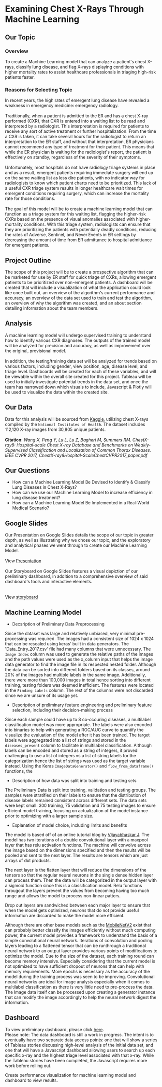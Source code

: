 # Examining Chest X-Rays Through Machine Learning

## Our Topic

### Overview
 
To create a Machine Learning model that can analyze a patient's chest X-rays, 
classify lung disease, and flag X-rays displaying conditions with higher mortality rates to assist 
healthcare professionals in triaging high-risk patients faster. 

### Reasons for Selecting Topic

In recent years, the high rates of emergent lung disease have revealed a weakness in emergency medicine: emergency radiology. 
</br></br>
Traditionally, when a patient is admitted to the ER and has a chest X-ray performed (CXR), that CXR is entered into a waiting list to be read and interpreted by a radiologist. 
This interpretation is required for patients to receive any sort of active treatment or further hospitalization. 
From the time a CXR is taken, it can take several hours for the radiologist to return an interpretation to the ER staff, and without that interpretation, ER physicians cannot recommend any type of treatment for their patient. 
This means that while the ER physician is waiting for the radiologist's report, the patient is effectively on standby, regardless of the severity of their symptoms.
</br></br>
Unfortunately, most hospitals do not have radiology triage systems in place and as a result, emergent patients requiring immediate surgery will end up on the same waiting list as less dire patients, with no indicator 
way for radiologists to know which patient charts need to be prioritized. 
This lack of a useful CXR triage system results in longer healthcare wait times for emergent conditions requiring surgery, which can increase the mortality rate for those conditions. 
</br></br>
The goal of this model will be to create a machine learning model that can function as a triage system for this waiting list, flagging the higher-risk CXRs based on the presence of 
visual anomalies associated with higher-mortality conditions. With this triage system, radiologists can ensure that they are prioritizing the patients with potentially deadly conditions, 
reducing the rates of Adverse, Sentinel, and Never Events in ER settings by decreasing the amount of time from ER admittance to hospital admittance for emergent patients. 

## Project Outline
The scope of this project will be to create a prospective algorithm that can be marketed for use by ER staff for quick triage of CXRs, allowing emergent patients to be prioritized over non-emergent patients. 
A dashboard will be created that will include a visualization of what the application could look like once built out, an overview of the algorithm's current performance and accuracy, an overview of the data set 
used to train and test the algorithm, an overview of why the algorithm was created, and an about section detailing information about the team members. 

## Analysis
A machine learning model will undergo supervised training to understand how to identify various CXR diagnoses. The outputs of the trained model will be analyzed for precision and accuracy, as well as improvement over the original, provisional model. 
</br></br>
In addition, the testing/training data set will be analyzed for trends based on various factors, including gender, view position, age, disease level, and triage level. 
Dashboards will be created for each of these variables, and will be viewable within the overall site created for this project. 
Tableau will be used to initially investigate potential trends in the data set, and once the team has narrowed down which visuals to include, Javascript & Plotly will be used to visualize the data within the created site. 

## Our Data 

Data for this analysis will be sourced from [Kaggle](https://www.kaggle.com/datasets/nih-chest-xrays/data?select=README_CHESTXRAY.pdf), utilizing chest X-rays compiled by the ``National Institutes of Health``. 
The dataset includes 112,120 X-ray images from 30,805 unique patients. </br></br>
**Citation**: *Wang X, Peng Y, Lu L, Lu Z, Bagheri M, Summers RM. ChestX-ray8: Hospital-scale Chest X-ray Database and Benchmarks on Weakly-Supervised Classification and Localization of Common Thorax Diseases. 
IEEE CVPR 2017, ChestX-ray8Hospital-ScaleChestCVPR2017_paper.pdf*

## Our Questions 

* How can a Machine Learning Model Be Devised to Identify & Classify Lung Diseases in Chest X-Rays?
* How can we use our Machine Learning Model to increase efficiency in lung disease treatment?
* How can a Machine Learning Model Be Implemented in a Real-World Medical Scenario? 

## Google Slides

Our Presentation on Google Slides details the scope of our topic in greater depth, as well as illustrating why we chose our topic, and the exploratory and analytical phases we went through to create our Machine Learning Model. </br></br>
View [Presentation](https://docs.google.com/presentation/d/1rS79_7x5zY806TvwxHiqctWvBmpmMKyt_Wl2rek10Dc/edit#slide=id.p) </br></br>
Our Storyboard on Google Slides features a visual depiction of our preliminary dashboard, in addition to a comprehensive overview of said dashboard's tools and interactive elements. </br></br>
</br>View [storyboard](https://docs.google.com/presentation/d/1dvesALep-6vo8g94_rq3NUFCwnJmg3bc8BYD8B-T_Y4/edit)  

## Machine Learning Model

* Decsription of Preliminary Data Preprocessing

Since the dataset was large and relatively unbiased, very minimal pre-processing was required. The images had a consistent size of 1024 x 1024 that can be rescaled using keras' built in data generators. The 'Data_Entry_2017.csv' file had many columns that were unnecessary. The `Image Index` column was used to generate the relative paths of the images and the path values were used as the x_column input that helps the image data generator to find the image file in its respected nested folder. Although the data can be sorted into different folders based on its classes, around 20% of the images had multiple labels in the same image. Additionally, there were more than 100,000 images in total hence sorting into different training, testing folders was deemed inefficient. The features were located in the `Finding Labels` column. The rest of the columns were not discarded since we are unsure of its usage yet. 


* Description of preliminary feature engineering and preliminary feature selection, including their decision-making process

Since each sample could have up to 8 co-occuring diseases, a multilabel classification model was more appropriate. The labels were also encoded into binaries to help with generating a ROC/AUC curve to quantify the visualize the evaluation of the model after it has been trained.  The target labels were aggregated into a list of strings and stored in the `diseases_present` column to facilitate in multilabel classification. Although labels can be encoded and stored as a string of integers, it proved challenging to use a list of integers vs a list of string labels for the categorization hence the list of strings was used as the target variable instead.  Using the Keras `ImageDataGenerator()` and `flow_from_dataframe()` functions, the 


* Description of how data was split into training and testing sets 

The Preliminary Data is split into training, validation and testing groups. The samples were stratified on their labels to ensure that the distribution of disease labels remained consistent across different sets. The data sets were kept small: 300 training, 75 validation and 75 testing images to ensure efficient model training, focusing on actualization of the model instance prior to optimizing with a larger sample size. 

* Explanation of model choice, including limits and benefits

The model is based off of an online tutorial blog by [Vijayabhaskar J](https://vijayabhaskar96.medium.com/multi-label-image-classification-tutorial-with-keras-imagedatagenerator-cd541f8eaf24). The model has two iterations of a double convolutional layer with a maxpool layer that has relu activation functions. The machine will convolve across the image based on the dimensions specified and then the results will be pooled and sent to the next layer. The results are tensors which are just arrays of dot products. 

The next layer is the flatten layer that will reduce the dimensions of the tensors so that the regular neural neurons in the single dense hidden layer can process them. Then the data will be categorized in the output layer with a sigmoid function since this is a classification model. Relu functions througout the layers prevent the values from becoming having too much range and allows the model to process non-linear patters. 

Drop out layers are sandwiched between each major layer to ensure that when the model gets optimized, neurons that do not provide useful information are discarded to make the model more efficient.

Although there are other base models such as the [MobileNetV2](https://ai.googleblog.com/2018/04/mobilenetv2-next-generation-of-on.html) exist that can probably better classify the images efficiently without much computing power, the current model provides a framework to understand the basis of a simple convolutional neural network. Iterations of convolution and pooling layers leading to a flattened tensor that can be runthrough a traditional neural network to an output layer provides various points of modifications to optimize the model. Due to the size of the dataset, each training round can become memory intensive. Especially considering that the current model is not optimized to have sufficient dropout of neurons that can help with memory requirements. More epochs is necessary as the accuracy of the model during the training process was seen to be improving. Convolutional neural networks are ideal for image analysis especially when it comes to multilabel classification as there is very little need to pre-process the data. The Image data itself can be processed upon creating a generator instance that can modify the image accordingly to help the neural network digest the information.  


## Dashboard

To view preliminary dashboard, please click [here](https://emilybstevens.github.io/xraydar/). </br> 
Please note: The data dashboard is still a work in progress. The intent is to eventually have two separate data access points: 
one that will show a series of Tableau stories discussing high-level analysis of the initial data set, and one that will 
have a Javascript dashboard allowing users to search up each specific x-ray and the highest triage level associated with that x-ray. 
While the Tableau stories have been completed, the Javascript requires more work before rolling out. 




Create performance visualization for machine learning model and dashboard to view results.
